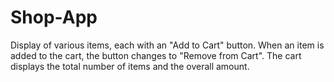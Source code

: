 # Shop-App
Display of various items, each with an "Add to Cart" button. When an item is added to the cart, the button changes to "Remove from Cart". The cart displays the total number of items and the overall amount.
